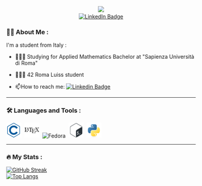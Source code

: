 <div id="header" align="center">
  <img src="https://media.giphy.com/media/M9gbBd9nbDrOTu1Mqx/giphy.gif" width="100"/>
</div>
<div id="badges" align="center">
  <a href="https://www.linkedin.com/in/federico-de-sisti-4b1782181/">
    <img src="https://img.shields.io/badge/LinkedIn-blue?style=for-the-badge&logo=linkedin&logoColor=white" alt="LinkedIn Badge"/>
  </a>
</div>

### :technologist: About Me :
I'm a student from Italy :

- 👨🏻‍🏫 Studying for Applied Mathematics Bachelor at "Sapienza Università di Roma"

- 👨🏻‍🎓 42 Roma Luiss student

- :mailbox:How to reach me: [![Linkedin Badge](https://img.shields.io/badge/LinkedIn-blue?style=for-the-badge&logo=linkedin&logoColor=white)](https://www.linkedin.com/in/federico-de-sisti-4b1782181/)

---

### :hammer_and_wrench: Languages and Tools :
<Div>
  <img src="https://raw.githubusercontent.com/devicons/devicon/6910f0503efdd315c8f9b858234310c06e04d9c0/icons/c/c-line.svg" title="C" alt="C" width="40" height="40"/>&nbsp;
  <img src="https://raw.githubusercontent.com/devicons/devicon/6910f0503efdd315c8f9b858234310c06e04d9c0/icons/latex/latex-original.svg" title="LaTeX" alt="LaTeX" width="40" height="40"/>&nbsp;
   <img src="https://cdn.jsdelivr.net/gh/devicons/devicon@latest/icons/fedora/fedora-original.svg" title="Fedora" alt="Fedora" width="40" height="40"/>&nbsp;
  <img src="https://raw.githubusercontent.com/devicons/devicon/6910f0503efdd315c8f9b858234310c06e04d9c0/icons/bash/bash-plain.svg" title="Bash" alt="Bash" width="40" height="40"/>&nbsp;
  <img src="https://raw.githubusercontent.com/devicons/devicon/6910f0503efdd315c8f9b858234310c06e04d9c0/icons/python/python-original.svg" title="Python" alt="Python" width="40" height="40"/>&nbsp;
</Div>

---

### :fire: My Stats :
[![GitHub Streak](http://github-readme-streak-stats.herokuapp.com?user=xklams&theme=dark&background=000000)](https://git.io/streak-stats)
<br>
[![Top Langs](https://github-readme-stats.vercel.app/api/top-langs/?username=xklams&layout=compact&theme=vision-friendly-dark)](https://github.com/anuraghazra/github-readme-stats)
